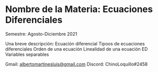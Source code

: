 # Nombre de la Materia: Ecuaciones Diferenciales
Semestre: Agosto-Diciembre 2021

Una breve descripción: 
Ecuación diferencial
Tipoos de ecuaciones diferenciales
Orden de una ecuación
Linealidad de una ecuación
ED Variables separables

Gmail: albertomartinesluis@gmail.com
Discord: ChinoLoquillo#2458


